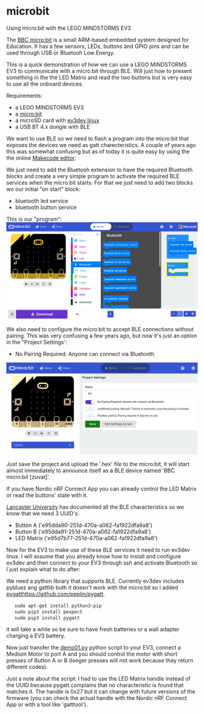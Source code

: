 # microbit
Using micro:bit with the LEGO MINDSTORMS EV3

The [BBC micro:bit](https://en.wikipedia.org/wiki/Micro_Bit) is a small ARM-based embedded system designed for Education.
It has a few sensors, LEDs, buttons and GPIO pins and can be used through USB or Bluetooh Low Energy.

This is a quick demonstration of how we can use a LEGO MINDSTORMS EV3 to communicate with a micro:bit through BLE. Will just how to present something in the the LED Matrix and read the two buttons but is very easy to use all the onboard devices.

Requirements:
- a LEGO MINDSTORMS EV3
- a [micro:bit](https://microbit.org/)
- a microSD card with [ev3dev linux](https://www.ev3dev.org/)
- a USB BT 4.x dongle with BLE

We want to use BLE so we need to flash a program into the micro:bit that exposes the devices we need as gatt charecteristics. A couple of years ago this was somewhat confusing but as of today it is quite easy by using the the online [Makecode editor](https://makecode.microbit.org/#editor):

We just need to add the Bluetooh extension to have the required Bluetooth blocks and create a very simple program to activate the required BLE services when the micro:bit starts. For that we just need to add two blocks wo our initial "on start" block:

+ bluetooth led service
+ bluetooth button service

This is our "program":
![Program](https://github.com/JorgePe/microbit/blob/master/makecode-ble-01.png)

We also need to configure the micro:bit to accept BLE connections without pairing. This was very confusing a few years ago, but now it's just an option in the "Project Settings':

+ No Pairing Required: Anyone can connect via Bluetooth

![Project settings](https://github.com/JorgePe/microbit/blob/master/makecode-ble-02.png)


Just save the project and upload the '.hex' file to the micro:bit, it will start almost immediately to announce itself as a BLE device named 'BBC micro:bit [zuvat]'.

If you have Nordic nRF Connect App you can already control the LED Matrix or read the buttons' state with it.

[Lancaster University](https://lancaster-university.github.io/microbit-docs/resources/bluetooth/bluetooth_profile.html) has documented all the BLE characteristics so we know that we need 3 UUID's:

+ Button A ('e95dda90-251d-470a-a062-fa1922dfa9a8')
+ Button B ('e95dda91-251d-470a-a062-fa1922dfa9a8')
+ LED Matrix ('e95d7b77-251d-470a-a062-fa1922dfa9a8')

Now for the EV3 to make use of these BLE services it need to run ev3dev linux. I will assume that you already know how to install and configure ev3dev and then connect to your EV3 through ssh and activate Bluetooth so I just explain what to do after:

We need a python library that supports BLE. Currently ev3dev includes pybluez ang gattlib buth it doesn't work with the micro:bit so I added [pygatt]()https://github.com/peplin/pygatt.

```
   sudo apt-get install python3-pip
   sudo pip3 install pexpect
   sudo pip3 install pygatt
```

it will take a while so be sure to have fresh batteries or a wall adapter charging a EV3 battery.

Now just transfer the [demo01.py](https://github.com/JorgePe/microbit/blob/master/demo01.py) python script to your EV3, connect a Medium Motor to port A and you should control the motor with short presses of Button A or B (longer presses will not work because they return different codes).

Just a note about the script: I had to use the LED Matrix handle instead of the UUID because pygatt complains that no characteristic is found that matches it. The handle is 0x27 but it can change with future versions of the firmware (you can check the actual handle with the Nordic nRF Connect App or with a tool like 'gatttool').

